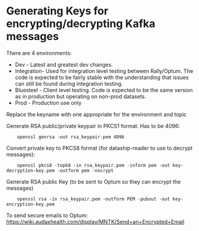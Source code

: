 Generating Keys for encrypting/decrypting Kafka messages
================================

There are 4 environments:

- Dev - Latest and greatest dev changes.
- Integration- Used for integration level testing between Rally/Optum.  The code is expected to be fairly stable with the understanding that issues can still be found during integration testing.
- Bluesteel - Client level testing.  Code is expected to be the same version as in production but operating on non-prod datasets.
- Prod - Production use only

Replace the keyname with one appropriate for the environment and topic

Generate RSA public/private keypair in PKCS1 format. Has to be 4096:

```
    openssl genrsa -out rsa_keypair.pem 4096
```

Convert private key to PKCS8 format (for dataship-reader to use to decrypt messages):

```
    openssl pkcs8 -topk8 -in rsa_keypair.pem -inform pem -out key-decryption-key.pem -outform pem -nocrypt
```

Generate RSA public Key (to be sent to Optum so they can encrypt the messages)

```    
    openssl rsa -in rsa_keypair.pem -outform PEM -pubout -out key-encryption-key.pem
```

To send secure emails to Optum: https://wiki.audaxhealth.com/display/MNTK/Send+an+Encrypted+Email
